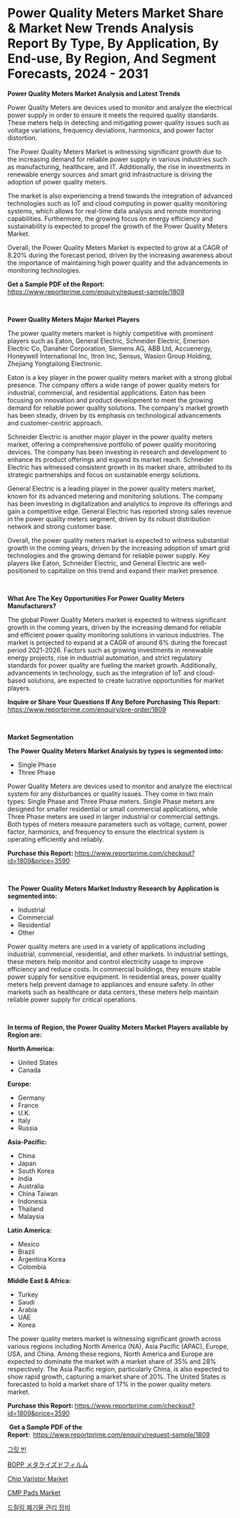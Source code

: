 <p><h1>Power Quality Meters Market Share & Market New Trends Analysis Report By Type, By Application, By End-use, By Region, And Segment Forecasts, 2024 - 2031</h1></p><p><strong>Power Quality Meters Market Analysis and Latest Trends</strong></p>
<p><p>Power Quality Meters are devices used to monitor and analyze the electrical power supply in order to ensure it meets the required quality standards. These meters help in detecting and mitigating power quality issues such as voltage variations, frequency deviations, harmonics, and power factor distortion.</p><p>The Power Quality Meters Market is witnessing significant growth due to the increasing demand for reliable power supply in various industries such as manufacturing, healthcare, and IT. Additionally, the rise in investments in renewable energy sources and smart grid infrastructure is driving the adoption of power quality meters.</p><p>The market is also experiencing a trend towards the integration of advanced technologies such as IoT and cloud computing in power quality monitoring systems, which allows for real-time data analysis and remote monitoring capabilities. Furthermore, the growing focus on energy efficiency and sustainability is expected to propel the growth of the Power Quality Meters Market.</p><p>Overall, the Power Quality Meters Market is expected to grow at a CAGR of 8.20% during the forecast period, driven by the increasing awareness about the importance of maintaining high power quality and the advancements in monitoring technologies.</p></p>
<p><strong>Get a Sample PDF of the Report:&nbsp;</strong> <a href="https://www.reportprime.com/enquiry/request-sample/1809">https://www.reportprime.com/enquiry/request-sample/1809</a></p>
<p>&nbsp;</p>
<p><strong>Power Quality Meters Major Market Players</strong></p>
<p><p>The power quality meters market is highly competitive with prominent players such as Eaton, General Electric, Schneider Electric, Emerson Electric Co, Danaher Corporation, Siemens AG, ABB Ltd, Accuenergy, Honeywell International Inc, Itron Inc, Sensus, Wasion Group Holding, Zhejiang Yongtailong Electronic.</p><p>Eaton is a key player in the power quality meters market with a strong global presence. The company offers a wide range of power quality meters for industrial, commercial, and residential applications. Eaton has been focusing on innovation and product development to meet the growing demand for reliable power quality solutions. The company's market growth has been steady, driven by its emphasis on technological advancements and customer-centric approach.</p><p>Schneider Electric is another major player in the power quality meters market, offering a comprehensive portfolio of power quality monitoring devices. The company has been investing in research and development to enhance its product offerings and expand its market reach. Schneider Electric has witnessed consistent growth in its market share, attributed to its strategic partnerships and focus on sustainable energy solutions.</p><p>General Electric is a leading player in the power quality meters market, known for its advanced metering and monitoring solutions. The company has been investing in digitalization and analytics to improve its offerings and gain a competitive edge. General Electric has reported strong sales revenue in the power quality meters segment, driven by its robust distribution network and strong customer base.</p><p>Overall, the power quality meters market is expected to witness substantial growth in the coming years, driven by the increasing adoption of smart grid technologies and the growing demand for reliable power supply. Key players like Eaton, Schneider Electric, and General Electric are well-positioned to capitalize on this trend and expand their market presence.</p></p>
<p>&nbsp;</p>
<p><strong>What Are The Key Opportunities For Power Quality Meters Manufacturers?</strong></p>
<p><p>The global Power Quality Meters market is expected to witness significant growth in the coming years, driven by the increasing demand for reliable and efficient power quality monitoring solutions in various industries. The market is projected to expand at a CAGR of around 6% during the forecast period 2021-2026. Factors such as growing investments in renewable energy projects, rise in industrial automation, and strict regulatory standards for power quality are fueling the market growth. Additionally, advancements in technology, such as the integration of IoT and cloud-based solutions, are expected to create lucrative opportunities for market players.</p></p>
<p><strong>Inquire or Share Your Questions If Any Before Purchasing This Report:</strong> <a href="https://www.reportprime.com/enquiry/pre-order/1809">https://www.reportprime.com/enquiry/pre-order/1809</a></p>
<p>&nbsp;</p>
<p><strong>Market Segmentation</strong></p>
<p><strong>The Power Quality Meters Market Analysis by types is segmented into:</strong></p>
<p><ul><li>Single Phase</li><li>Three Phase</li></ul></p>
<p><p>Power Quality Meters are devices used to monitor and analyze the electrical system for any disturbances or quality issues. They come in two main types: Single Phase and Three Phase meters. Single Phase meters are designed for smaller residential or small commercial applications, while Three Phase meters are used in larger industrial or commercial settings. Both types of meters measure parameters such as voltage, current, power factor, harmonics, and frequency to ensure the electrical system is operating efficiently and reliably.</p></p>
<p><strong>Purchase this Report:&nbsp;</strong><a href="https://www.reportprime.com/checkout?id=1809&price=3590">https://www.reportprime.com/checkout?id=1809&price=3590</a></p>
<p>&nbsp;</p>
<p><strong>The Power Quality Meters Market Industry Research by Application is segmented into:</strong></p>
<p><ul><li>Industrial</li><li>Commercial</li><li>Residential</li><li>Other</li></ul></p>
<p><p>Power quality meters are used in a variety of applications including industrial, commercial, residential, and other markets. In industrial settings, these meters help monitor and control electricity usage to improve efficiency and reduce costs. In commercial buildings, they ensure stable power supply for sensitive equipment. In residential areas, power quality meters help prevent damage to appliances and ensure safety. In other markets such as healthcare or data centers, these meters help maintain reliable power supply for critical operations.</p></p>
<p>&nbsp;</p>
<p><strong>In terms of Region, the Power Quality Meters Market Players available by Region are:</strong></p>
<p>
    <p> <strong> North America: </strong>
        <ul>
            <li>United States</li>
            <li>Canada</li>
        </ul>
        </p> 
    <p> <strong> Europe: </strong>
        <ul>
            <li>Germany</li>
            <li>France</li>
            <li>U.K.</li>
            <li>Italy</li>
            <li>Russia</li>
        </ul>
        </p> 
    <p> <strong> Asia-Pacific: </strong>
        <ul>
            <li>China</li>
            <li>Japan</li>
            <li>South Korea</li>
            <li>India</li>
            <li>Australia</li>
            <li>China Taiwan</li>
            <li>Indonesia</li>
            <li>Thailand</li>
            <li>Malaysia</li>
        </ul>
        </p> 
    <p> <strong> Latin America: </strong>
        <ul>
            <li>Mexico</li>
            <li>Brazil</li>
            <li>Argentina Korea</li>
            <li>Colombia</li>
        </ul>
        </p> 
    <p> <strong> Middle East & Africa: </strong>
        <ul>
            <li>Turkey</li>
            <li>Saudi</li>
            <li>Arabia</li>
            <li>UAE</li>
            <li>Korea</li>
        </ul>
    </p>
    </p>
<p><p>The power quality meters market is witnessing significant growth across various regions including North America (NA), Asia Pacific (APAC), Europe, USA, and China. Among these regions, North America and Europe are expected to dominate the market with a market share of 35% and 28% respectively. The Asia Pacific region, particularly China, is also expected to show rapid growth, capturing a market share of 20%. The United States is forecasted to hold a market share of 17% in the power quality meters market.</p></p>
<p><strong>Purchase this Report: </strong><a href="https://www.reportprime.com/checkout?id=1809&price=3590">https://www.reportprime.com/checkout?id=1809&price=3590</a></p>
<p>&nbsp;<strong>Get a Sample PDF of the Report:&nbsp;&nbsp;</strong><a href="https://www.reportprime.com/enquiry/request-sample/1809">https://www.reportprime.com/enquiry/request-sample/1809</a></p>
<p><strong></strong></p>
<p><p><a href="https://medium.com/@angelardelean202220221/%EA%B7%B8%EB%A6%BF-%EB%B0%94%EC%9D%B8-%EC%8B%9C%EC%9E%A5-%EC%9C%A0%ED%98%95-%EC%9D%91%EC%9A%A9-%EB%B0%8F-%EC%A7%80%EB%A6%AC%EB%B3%84-%EC%A2%85%ED%95%A9-%ED%8F%89%EA%B0%80-7cbe07ed91e4">그릿 빈</a></p><p><a href="https://github.com/KaydenJohns1964/Market-Research-Report-List-1/blob/main/482496010377.md">BOPP メタライズドフィルム</a></p><p><a href="https://github.com/jj19131/Market-Research-Report-List-2/blob/main/chip-varistor-market.md">Chip Varistor Market</a></p><p><a href="https://github.com/jodemen/Market-Research-Report-List-2/blob/main/cmp-pads-market.md">CMP Pads Market</a></p><p><a href="https://medium.com/@giovanileannon/%EB%93%9C%EB%A6%B4%EB%A7%81-%ED%8F%90%EA%B8%B0%EB%AC%BC-%EA%B4%80%EB%A6%AC-%EC%9E%A5%EB%B9%84-%EC%8B%9C%EC%9E%A5%EC%9D%80-%EC%8B%9C%EC%9E%A5-%EC%A0%90%EC%9C%A0%EC%9C%A8-%EA%B7%9C%EB%AA%A8-%EB%B0%8F-2031%EB%85%84%EA%B9%8C%EC%A7%80-%EC%98%88%EC%83%81%EB%90%98%EB%8A%94-%EC%98%88%EC%B8%A1%EC%97%90-%EC%B4%88%EC%A0%90%EC%9D%84-%EB%A7%9E%EC%B6%A5%EB%8B%88%EB%8B%A4-3a71009c65a9">드릴링 폐기물 관리 장비</a></p></p>